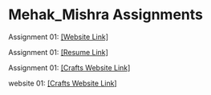 # Mehak_Mishra Assignments
Assignment 01: [[Website Link]](https://nift-web-design.github.io/mehak_mishra/Assignment_1/)

Assignment 01: [[Resume Link]](https://nift-web-design.github.io/mehak_mishra/Assignment_2/)

Assignment 01: [[Crafts Website Link]](https://nift-web-design.github.io/mehak_mishra/Assignment_3/)

website 01: [[Crafts Website Link]](file://C:/Users/dell/Documents/mehak%206th%20sem/craft%20web/New%20folder/Mehak_Assignment_3/Mehak_Assignment_3/index.html#s1)
